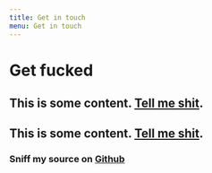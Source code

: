 ```yaml
---
title: Get in touch
menu: Get in touch
---
```


# Get fucked

## This is some content. [Tell me shit](mailto:hello@emilsmith.co.uk).

## This is some content. [Tell me shit](mailto:hello@emilsmith.co.uk).

### Sniff my source on [Github](lol)